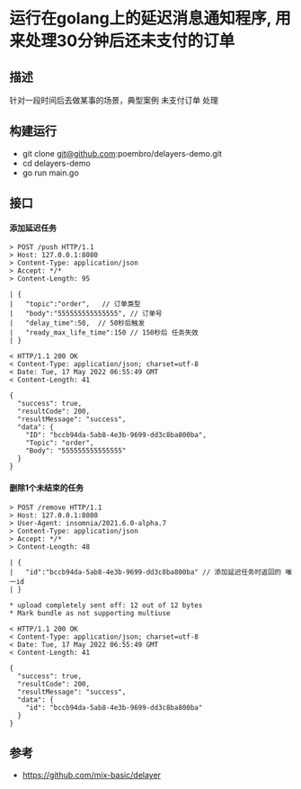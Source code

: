 # 运行在golang上的延迟消息通知程序, 用来处理30分钟后还未支付的订单

## 描述
  针对一段时间后去做某事的场景，典型案例 未支付订单 处理


## 构建运行

- git clone git@github.com:poembro/delayers-demo.git
- cd delayers-demo 
- go run main.go   


## 接口

#### 添加延迟任务 
```
> POST /push HTTP/1.1
> Host: 127.0.0.1:8080 
> Content-Type: application/json
> Accept: */*
> Content-Length: 95

| {
| 	"topic":"order",   // 订单类型 
| 	"body":"555555555555555", // 订单号 
| 	"delay_time":50,  // 50秒后触发
| 	"ready_max_life_time":150 // 150秒后 任务失效
| }

< HTTP/1.1 200 OK
< Content-Type: application/json; charset=utf-8
< Date: Tue, 17 May 2022 06:55:49 GMT
< Content-Length: 41

{
  "success": true,
  "resultCode": 200,
  "resultMessage": "success",
  "data": {
    "ID": "bccb94da-5ab8-4e3b-9699-dd3c8ba800ba",
    "Topic": "order",
    "Body": "555555555555555"
  }
}
```

#### 删除1个未结束的任务
```
> POST /remove HTTP/1.1
> Host: 127.0.0.1:8080
> User-Agent: insomnia/2021.6.0-alpha.7
> Content-Type: application/json
> Accept: */*
> Content-Length: 48

| {
| 	"id":"bccb94da-5ab8-4e3b-9699-dd3c8ba800ba" // 添加延迟任务时返回的 唯一id
| }

* upload completely sent off: 12 out of 12 bytes
* Mark bundle as not supporting multiuse

< HTTP/1.1 200 OK
< Content-Type: application/json; charset=utf-8
< Date: Tue, 17 May 2022 06:55:49 GMT
< Content-Length: 41

{
  "success": true,
  "resultCode": 200,
  "resultMessage": "success",
  "data": {
    "id": "bccb94da-5ab8-4e3b-9699-dd3c8ba800ba"
  }
}
```


## 参考 
  - https://github.com/mix-basic/delayer


